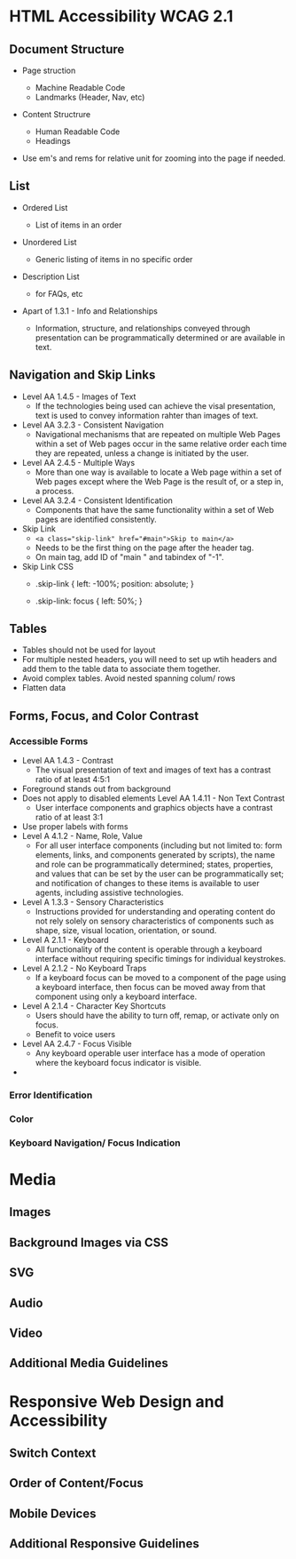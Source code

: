 # HTML Accessibility WCAG 2.1

## Document Structure
- Page struction
    - Machine Readable Code
    - Landmarks (Header, Nav, etc)
- Content Structrure
    - Human Readable Code
    - Headings

- Use em's and rems for relative unit for zooming into the page if needed.

## List
- Ordered List
    - List of items in an order
- Unordered List
    - Generic listing of items in no specific order
- Description List
    - for FAQs, etc 

- Apart of 1.3.1 - Info and Relationships
    - Information, structure, and relationships conveyed through presentation can be programmatically determined or are available in text. 
    
## Navigation and Skip Links
 - Level AA 1.4.5 - Images of Text
    - If the technologies being used can achieve the visal presentation, text is used to convey information rahter than images of text.
- Level AA 3.2.3 - Consistent Navigation
    - Navigational mechanisms that are repeated on multiple Web Pages within a set of Web pages occur in the same relative order each time they are repeated, unless a change is initiated by the user. 
- Level AA 2.4.5 - Multiple Ways
    - More than one way is available to locate a Web page within a set of Web pages except where the Web Page is the result of, or a step in, a process.
- Level AA 3.2.4 - Consistent Identification
    - Components that have the same functionality within a set of Web pages are identified consistently.
-  Skip Link 
    - `<a class="skip-link" href="#main">Skip to main</a>`
    - Needs to be the first thing on the page after the header tag.
    - On main tag, add ID of "main " and tabindex of "-1".
- Skip Link CSS
    - .skip-link {
        left: -100%;
        position: absolute;
    }

    - .skip-link: focus {
        left: 50%;
    }


## Tables
- Tables should not be used for layout
- For multiple nested headers, you will need to set up wtih headers and add them to the table data to associate them together.
- Avoid complex tables. Avoid nested spanning colum/ rows
-  Flatten data

## Forms, Focus, and Color Contrast

### Accessible Forms
- Level AA 1.4.3 - Contrast 
    - The visual presentation of text and images of text has a contrast ratio of at least 4:5:1
- Foreground stands out from background
-  Does not apply to disabled elements
Level AA 1.4.11 - Non Text Contrast
    - User interface components and graphics objects have a contrast ratio of at least 3:1
- Use proper labels with forms
- Level A 4.1.2 - Name, Role, Value
    - For all user interface components (including but not limited to: form elements, links, and components generated by scripts), the name and role can be programmatically determined; states, properties, and values that can be set by the user can be programmatically set; and notification of changes to these items is available to user agents, including assistive technologies.
- Level A 1.3.3 - Sensory Characteristics 
    - Instructions provided for understanding and operating content do not rely solely on sensory characteristics of components such as shape, size, visual location, orientation, or sound.
- Level A 2.1.1 - Keyboard
    - All functionality of the content is operable through a keyboard interface without requiring specific timings for individual keystrokes. 
- Level A 2.1.2 - No Keyboard Traps
    - If a keyboard focus can be moved to a component of the page using a keyboard interface, then focus can be moved away from that component using only a keyboard interface.
- Level A 2.1.4 - Character Key Shortcuts
    - Users should have the ability to turn off, remap, or activate only on focus.
    - Benefit to voice users
- Level AA 2.4.7 - Focus Visible
    - Any keyboard operable user interface has a mode of operation where the keyboard focus indicator is visible.
- 
### Error Identification
### Color
### Keyboard Navigation/ Focus Indication

# Media

## Images

## Background Images via CSS

## SVG

## Audio

## Video

## Additional Media Guidelines

# Responsive Web Design and Accessibility

## Switch Context

## Order of Content/Focus

## Mobile Devices

## Additional Responsive Guidelines
